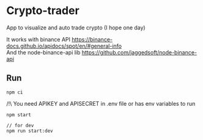 # Crypto-trader

App to visualize and auto trade crypto (I hope one day)

It works with binance API https://binance-docs.github.io/apidocs/spot/en/#general-info  
And the node-binance-api lib https://github.com/jaggedsoft/node-binance-api

## Run
```
npm ci
````

/!\ You need APIKEY and APISECRET in .env file or has env variables to run

```
npm start

// for dev
npm run start:dev